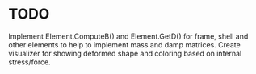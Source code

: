# TODO
Implement Element.ComputeB() and Element.GetD() for frame, shell and other elements to help to implement mass and damp matrices.
Create visualizer for showing deformed shape and coloring based on internal stress/force.